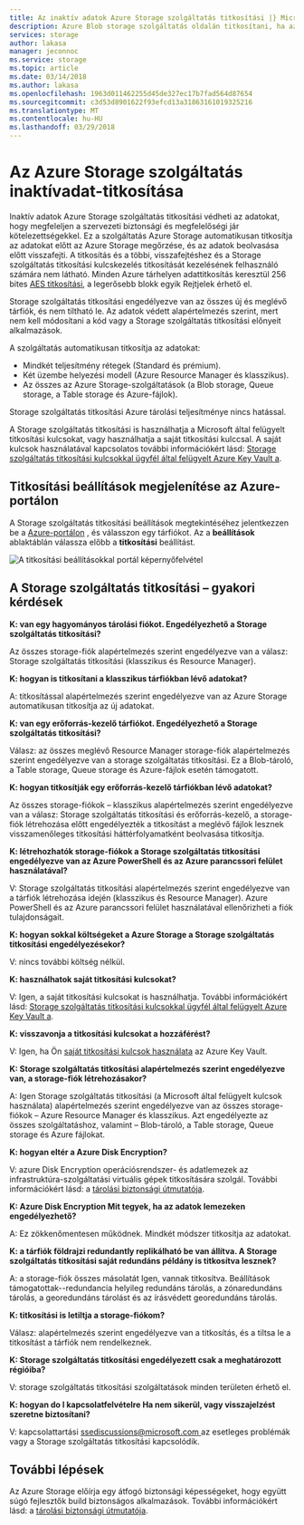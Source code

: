 ```yaml
---
title: Az inaktív adatok Azure Storage szolgáltatás titkosítási |} Microsoft Docs
description: Azure Blob storage szolgáltatás oldalán titkosítani, ha az adatok tárolása az Azure Storage szolgáltatás titkosítási szolgáltatás segítségével, és visszafejteni az adatok beolvasása közben.
services: storage
author: lakasa
manager: jeconnoc
ms.service: storage
ms.topic: article
ms.date: 03/14/2018
ms.author: lakasa
ms.openlocfilehash: 1963d011462255d45de327ec17b7fad564d87654
ms.sourcegitcommit: c3d53d8901622f93efcd13a31863161019325216
ms.translationtype: MT
ms.contentlocale: hu-HU
ms.lasthandoff: 03/29/2018
---
```

# <a name="azure-storage-service-encryption-for-data-at-rest"></a>Az Azure Storage szolgáltatás inaktívadat-titkosítása

Inaktív adatok Azure Storage szolgáltatás titkosítási védheti az adatokat, hogy megfeleljen a szervezeti biztonsági és megfelelőségi jár kötelezettségekkel. Ez a szolgáltatás Azure Storage automatikusan titkosítja az adatokat előtt az Azure Storage megőrzése, és az adatok beolvasása előtt visszafejti. A titkosítás és a többi, visszafejtéshez és a Storage szolgáltatás titkosítási kulcskezelés titkosítását kezelésének felhasználó számára nem látható. Minden Azure tárhelyen adattitkosítás keresztül 256 bites [AES titkosítási](https://en.wikipedia.org/wiki/Advanced_Encryption_Standard), a legerősebb blokk egyik Rejtjelek érhető el.

Storage szolgáltatás titkosítási engedélyezve van az összes új és meglévő tárfiók, és nem tiltható le. Az adatok védett alapértelmezés szerint, mert nem kell módosítani a kód vagy a Storage szolgáltatás titkosítási előnyeit alkalmazások.

A szolgáltatás automatikusan titkosítja az adatokat:

- Mindkét teljesítmény rétegek (Standard és prémium).
- Két üzembe helyezési modell (Azure Resource Manager és klasszikus).
- Az összes az Azure Storage-szolgáltatások (a Blob storage, Queue storage, a Table storage és Azure-fájlok). 

Storage szolgáltatás titkosítási Azure tárolási teljesítménye nincs hatással.

A Storage szolgáltatás titkosítási is használhatja a Microsoft által felügyelt titkosítási kulcsokat, vagy használhatja a saját titkosítási kulccsal. A saját kulcsok használatával kapcsolatos további információkért lásd: [Storage szolgáltatás titkosítási kulcsokkal ügyfél által felügyelt Azure Key Vault a](storage-service-encryption-customer-managed-keys.md).

## <a name="view-encryption-settings-in-the-azure-portal"></a>Titkosítási beállítások megjelenítése az Azure-portálon

A Storage szolgáltatás titkosítási beállítások megtekintéséhez jelentkezzen be a [Azure-portálon](https://portal.azure.com) , és válasszon egy tárfiókot. Az a **beállítások** ablaktáblán válassza előbb a **titkosítási** beállítást.

![A titkosítási beállításokkal portál képernyőfelvétel](./media/storage-service-encryption/image1.png)

## <a name="faq-for-storage-service-encryption"></a>A Storage szolgáltatás titkosítási – gyakori kérdések

**K: van egy hagyományos tárolási fiókot. Engedélyezhető a Storage szolgáltatás titkosítási?**

Az összes storage-fiók alapértelmezés szerint engedélyezve van a válasz: Storage szolgáltatás titkosítási (klasszikus és Resource Manager).

**K: hogyan is titkosítani a klasszikus tárfiókban lévő adatokat?**

A: titkosítással alapértelmezés szerint engedélyezve van az Azure Storage automatikusan titkosítja az új adatokat. 

**K: van egy erőforrás-kezelő tárfiókot. Engedélyezhető a Storage szolgáltatás titkosítási?**

Válasz: az összes meglévő Resource Manager storage-fiók alapértelmezés szerint engedélyezve van a storage szolgáltatás titkosítási. Ez a Blob-tároló, a Table storage, Queue storage és Azure-fájlok esetén támogatott. 

**K: hogyan titkosítják egy erőforrás-kezelő tárfiókban lévő adatokat?**

Az összes storage-fiókok – klasszikus alapértelmezés szerint engedélyezve van a válasz: Storage szolgáltatás titkosítási és erőforrás-kezelő, a storage-fiók létrehozása előtt engedélyezték a titkosítást a meglévő fájlok lesznek visszamenőleges titkosítási háttérfolyamatként beolvasása titkosítja.

**K: létrehozhatók storage-fiókok a Storage szolgáltatás titkosítási engedélyezve van az Azure PowerShell és az Azure parancssori felület használatával?**

V: Storage szolgáltatás titkosítási alapértelmezés szerint engedélyezve van a tárfiók létrehozása idején (klasszikus és Resource Manager). Azure PowerShell és az Azure parancssori felület használatával ellenőrizheti a fiók tulajdonságait.

**K: hogyan sokkal költségeket a Azure Storage a Storage szolgáltatás titkosítási engedélyezésekor?**

V: nincs további költség nélkül.

**K: használhatok saját titkosítási kulcsokat?**

V: Igen, a saját titkosítási kulcsokat is használhatja. További információkért lásd: [Storage szolgáltatás titkosítási kulcsokkal ügyfél által felügyelt Azure Key Vault a](storage-service-encryption-customer-managed-keys.md).

**K: visszavonja a titkosítási kulcsokat a hozzáférést?**

V: Igen, ha Ön [saját titkosítási kulcsok használata](storage-service-encryption-customer-managed-keys.md) az Azure Key Vault.

**K: Storage szolgáltatás titkosítási alapértelmezés szerint engedélyezve van, a storage-fiók létrehozásakor?**

A: Igen Storage szolgáltatás titkosítási (a Microsoft által felügyelt kulcsok használata) alapértelmezés szerint engedélyezve van az összes storage-fiókok – Azure Resource Manager és klasszikus. Azt engedélyezte az összes szolgáltatáshoz, valamint – Blob-tároló, a Table storage, Queue storage és Azure fájlokat.

**K: hogyan eltér a Azure Disk Encryption?**

V: azure Disk Encryption operációsrendszer- és adatlemezek az infrastruktúra-szolgáltatási virtuális gépek titkosítására szolgál. További információkért lásd: a [tárolási biztonsági útmutatója](../storage-security-guide.md).

**K: Azure Disk Encryption Mit tegyek, ha az adatok lemezeken engedélyezhető?**

A: Ez zökkenőmentesen működnek. Mindkét módszer titkosítja az adatokat.

**K: a tárfiók földrajzi redundantly replikálható be van állítva. A Storage szolgáltatás titkosítási saját redundáns példány is titkosítva lesznek?**

A: a storage-fiók összes másolatát Igen, vannak titkosítva. Beállítások támogatottak--redundancia helyileg redundáns tárolás, a zónaredundáns tárolás, a georedundáns tárolást és az írásvédett georedundáns tárolás.

**K: titkosítási is letiltja a storage-fiókom?**

Válasz: alapértelmezés szerint engedélyezve van a titkosítás, és a tiltsa le a titkosítást a tárfiók nem rendelkeznek. 

**K: Storage szolgáltatás titkosítási engedélyezett csak a meghatározott régióiba?**

V: storage szolgáltatás titkosítási szolgáltatások minden területen érhető el. 

**K: hogyan do I kapcsolatfelvételre Ha nem sikerül, vagy visszajelzést szeretne biztosítani?**

V: kapcsolattartási [ ssediscussions@microsoft.com ](mailto:ssediscussions@microsoft.com) az esetleges problémák vagy a Storage szolgáltatás titkosítási kapcsolódik.

## <a name="next-steps"></a>További lépések
Az Azure Storage előírja egy átfogó biztonsági képességeket, hogy együtt súgó fejlesztők build biztonságos alkalmazások. További információkért lásd: a [tárolási biztonsági útmutatója](../storage-security-guide.md).
